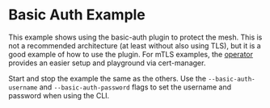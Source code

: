 # Basic Auth Example

This example shows using the basic-auth plugin to protect the mesh.
This is not a recommended architecture (at least without also using TLS), but it is a good example of how to use the plugin.
For mTLS examples, the [operator](https://github.com/webmeshproj/operator) provides an easier setup and playground via cert-manager.

Start and stop the example the same as the others.
Use the `--basic-auth-username` and `--basic-auth-password` flags to set the username and password when using the CLI.
